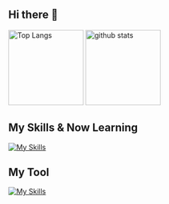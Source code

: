 ## Hi there 👋

<p align="left"> 
  <img alt="Top Langs" height="150px" src="https://github-readme-stats.vercel.app/api/top-langs/?username=UTakuto&layout=compact&show_icons=true&theme=onedark" />
  <img alt="github stats" height="150px" src="https://github-readme-stats.vercel.app/api?username=UTakuto&theme=onedark&show_icons=ture" />
</p>

## My Skills & Now Learning
[![My Skills](https://skillicons.dev/icons?i=html,css,sass,js,ts,react,next,pug,astro,php,wordpress,ruby,rails,swift,mysql,firebase,npm)](https://skillicons.dev)


## My Tool
[![My Skills](https://skillicons.dev/icons?i=photoshop,illustrator,figma,notion,docker,vscode)](https://skillicons.dev)

<!--
**UTakuto/UTakuto** is a ✨ _special_ ✨ repository because its `README.md` (this file) appears on your GitHub profile.

Here are some ideas to get you started:
,
- 🔭 I’m currently working on ...
- 🌱 I’m currently learning ...
- 👯 I’m looking to collaborate on ...
- 🤔 I’m looking for help with ...
- 💬 Ask me about ...
- 📫 How to reach me: ...
- 😄 Pronouns: ...
- ⚡ Fun fact: ...
-->
